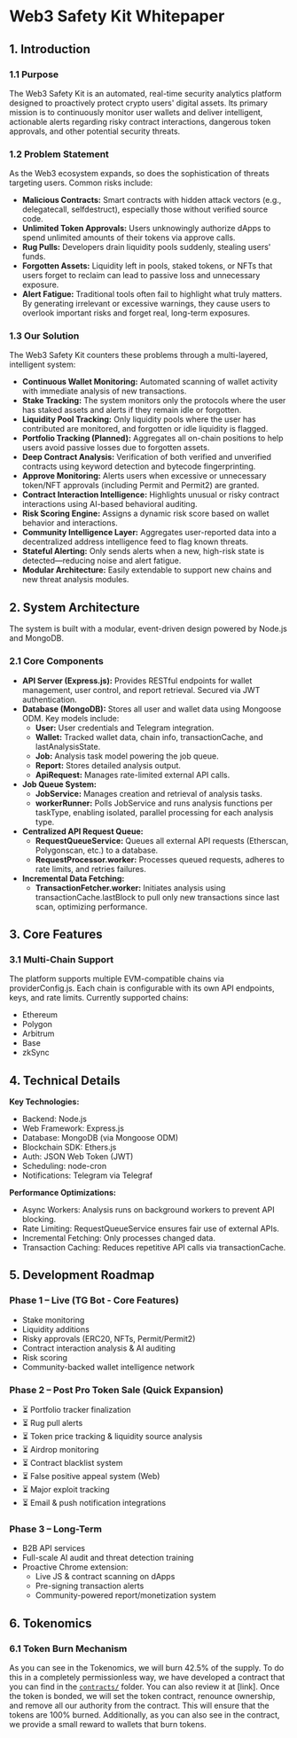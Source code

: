 
# Web3 Safety Kit Whitepaper

## 1. Introduction

### 1.1 Purpose

The Web3 Safety Kit is an automated, real-time security analytics platform designed to proactively
protect crypto users' digital assets. Its primary mission is to continuously monitor user wallets and deliver
intelligent, actionable alerts regarding risky contract interactions, dangerous token approvals, and other
potential security threats.

### 1.2 Problem Statement

As the Web3 ecosystem expands, so does the sophistication of threats targeting users. Common risks
include:

- **Malicious Contracts:** Smart contracts with hidden attack vectors (e.g., delegatecall, selfdestruct), especially those without verified source code.
- **Unlimited Token Approvals:** Users unknowingly authorize dApps to spend unlimited amounts of their tokens via approve calls.
- **Rug Pulls:** Developers drain liquidity pools suddenly, stealing users' funds.
- **Forgotten Assets:** Liquidity left in pools, staked tokens, or NFTs that users forget to reclaim can lead to passive loss and unnecessary exposure.
- **Alert Fatigue:** Traditional tools often fail to highlight what truly matters. By generating irrelevant or excessive warnings, they cause users to overlook important risks and forget real, long-term exposures.

### 1.3 Our Solution

The Web3 Safety Kit counters these problems through a multi-layered, intelligent system:

- **Continuous Wallet Monitoring:** Automated scanning of wallet activity with immediate analysis of new transactions.
- **Stake Tracking:** The system monitors only the protocols where the user has staked assets and alerts if they remain idle or forgotten.
- **Liquidity Pool Tracking:** Only liquidity pools where the user has contributed are monitored, and forgotten or idle liquidity is flagged.
- **Portfolio Tracking (Planned):** Aggregates all on-chain positions to help users avoid passive losses due to forgotten assets.
- **Deep Contract Analysis:** Verification of both verified and unverified contracts using keyword detection and bytecode fingerprinting.
- **Approve Monitoring:** Alerts users when excessive or unnecessary token/NFT approvals (including Permit and Permit2) are granted.
- **Contract Interaction Intelligence:** Highlights unusual or risky contract interactions using AI-based behavioral auditing.
- **Risk Scoring Engine:** Assigns a dynamic risk score based on wallet behavior and interactions.
- **Community Intelligence Layer:** Aggregates user-reported data into a decentralized address intelligence feed to flag known threats.
- **Stateful Alerting:** Only sends alerts when a new, high-risk state is detected—reducing noise and alert fatigue.
- **Modular Architecture:** Easily extendable to support new chains and new threat analysis modules.

## 2. System Architecture

The system is built with a modular, event-driven design powered by Node.js and MongoDB.

### 2.1 Core Components

- **API Server (Express.js):** Provides RESTful endpoints for wallet management, user control, and report retrieval. Secured via JWT authentication.
- **Database (MongoDB):** Stores all user and wallet data using Mongoose ODM. Key models include:
  - **User:** User credentials and Telegram integration.
  - **Wallet:** Tracked wallet data, chain info, transactionCache, and lastAnalysisState.
  - **Job:** Analysis task model powering the job queue.
  - **Report:** Stores detailed analysis output.
  - **ApiRequest:** Manages rate-limited external API calls.
- **Job Queue System:**
  - **JobService:** Manages creation and retrieval of analysis tasks.
  - **workerRunner:** Polls JobService and runs analysis functions per taskType, enabling isolated, parallel processing for each analysis type.
- **Centralized API Request Queue:**
  - **RequestQueueService:** Queues all external API requests (Etherscan, Polygonscan, etc.) to a database.
  - **RequestProcessor.worker:** Processes queued requests, adheres to rate limits, and retries failures.
- **Incremental Data Fetching:**
  - **TransactionFetcher.worker:** Initiates analysis using transactionCache.lastBlock to pull only new transactions since last scan, optimizing performance.

## 3. Core Features

### 3.1 Multi-Chain Support

The platform supports multiple EVM-compatible chains via providerConfig.js. Each chain is configurable with its own API endpoints, keys, and rate limits. Currently supported chains:

- Ethereum
- Polygon
- Arbitrum
- Base
- zkSync

## 4. Technical Details

**Key Technologies:**

- Backend: Node.js
- Web Framework: Express.js
- Database: MongoDB (via Mongoose ODM)
- Blockchain SDK: Ethers.js
- Auth: JSON Web Token (JWT)
- Scheduling: node-cron
- Notifications: Telegram via Telegraf

**Performance Optimizations:**

- Async Workers: Analysis runs on background workers to prevent API blocking.
- Rate Limiting: RequestQueueService ensures fair use of external APIs.
- Incremental Fetching: Only processes changed data.
- Transaction Caching: Reduces repetitive API calls via transactionCache.

## 5. Development Roadmap

### Phase 1 – Live (TG Bot - Core Features)

- Stake monitoring
- Liquidity additions
- Risky approvals (ERC20, NFTs, Permit/Permit2)
- Contract interaction analysis & AI auditing
- Risk scoring
- Community-backed wallet intelligence network

### Phase 2 – Post Pro Token Sale (Quick Expansion)

- ⏳ Portfolio tracker finalization
- ⏳ Rug pull alerts
- ⏳ Token price tracking & liquidity source analysis
- ⏳ Airdrop monitoring
- ⏳ Contract blacklist system
- ⏳ False positive appeal system (Web)
- ⏳ Major exploit tracking
- ⏳ Email & push notification integrations

### Phase 3 – Long-Term

- B2B API services
- Full-scale AI audit and threat detection training
- Proactive Chrome extension:
  - Live JS & contract scanning on dApps
  - Pre-signing transaction alerts
  - Community-powered report/monetization system
## 6. Tokenomics

### 6.1 Token Burn Mechanism

As you can see in the Tokenomics, we will burn 42.5% of the supply. To do this in a completely permissionless way, we have developed a contract that you can find in the [`contracts/`](contracts/) folder. You can also review it at [link]. Once the token is bonded, we will set the token contract, renounce ownership, and remove all our authority from the contract. This will ensure that the tokens are 100% burned. Additionally, as you can also see in the contract, we provide a small reward to wallets that burn tokens.